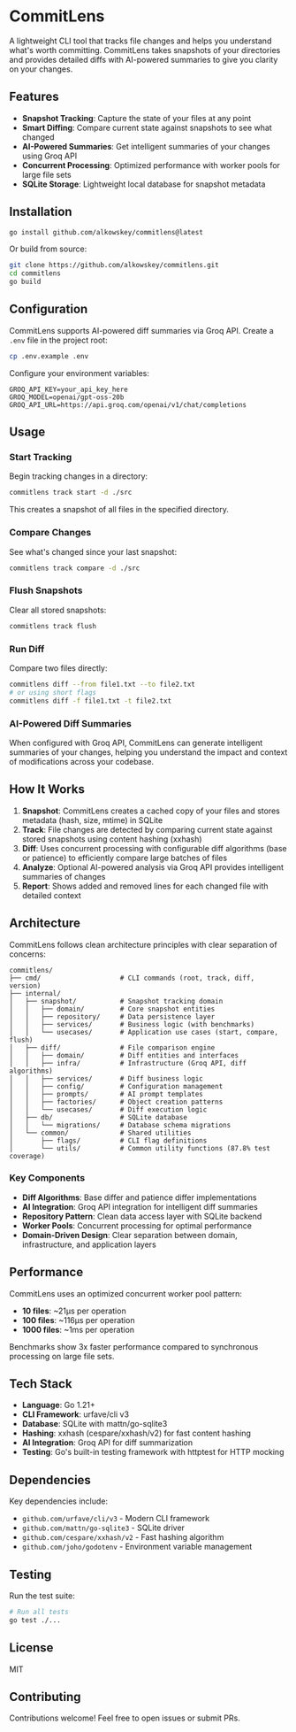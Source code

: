 # CommitLens

A lightweight CLI tool that tracks file changes and helps you understand what's worth committing. CommitLens takes snapshots of your directories and provides detailed diffs with AI-powered summaries to give you clarity on your changes.

## Features

- **Snapshot Tracking**: Capture the state of your files at any point
- **Smart Diffing**: Compare current state against snapshots to see what changed
- **AI-Powered Summaries**: Get intelligent summaries of your changes using Groq API
- **Concurrent Processing**: Optimized performance with worker pools for large file sets
- **SQLite Storage**: Lightweight local database for snapshot metadata

## Installation

```bash
go install github.com/alkowskey/commitlens@latest
```

Or build from source:

```bash
git clone https://github.com/alkowskey/commitlens.git
cd commitlens
go build
```

## Configuration

CommitLens supports AI-powered diff summaries via Groq API. Create a `.env` file in the project root:

```bash
cp .env.example .env
```

Configure your environment variables:

```env
GROQ_API_KEY=your_api_key_here
GROQ_MODEL=openai/gpt-oss-20b
GROQ_API_URL=https://api.groq.com/openai/v1/chat/completions
```

## Usage

### Start Tracking

Begin tracking changes in a directory:

```bash
commitlens track start -d ./src
```

This creates a snapshot of all files in the specified directory.

### Compare Changes

See what's changed since your last snapshot:

```bash
commitlens track compare -d ./src
```

### Flush Snapshots

Clear all stored snapshots:

```bash
commitlens track flush
```

### Run Diff

Compare two files directly:

```bash
commitlens diff --from file1.txt --to file2.txt
# or using short flags
commitlens diff -f file1.txt -t file2.txt
```

### AI-Powered Diff Summaries

When configured with Groq API, CommitLens can generate intelligent summaries of your changes, helping you understand the impact and context of modifications across your codebase.

## How It Works

1. **Snapshot**: CommitLens creates a cached copy of your files and stores metadata (hash, size, mtime) in SQLite
2. **Track**: File changes are detected by comparing current state against stored snapshots using content hashing (xxhash)
3. **Diff**: Uses concurrent processing with configurable diff algorithms (base or patience) to efficiently compare large batches of files
4. **Analyze**: Optional AI-powered analysis via Groq API provides intelligent summaries of changes
5. **Report**: Shows added and removed lines for each changed file with detailed context

## Architecture

CommitLens follows clean architecture principles with clear separation of concerns:

```
commitlens/
├── cmd/                    # CLI commands (root, track, diff, version)
├── internal/
│   ├── snapshot/           # Snapshot tracking domain
│   │   ├── domain/         # Core snapshot entities
│   │   ├── repository/     # Data persistence layer
│   │   ├── services/       # Business logic (with benchmarks)
│   │   └── usecases/       # Application use cases (start, compare, flush)
│   ├── diff/               # File comparison engine
│   │   ├── domain/         # Diff entities and interfaces
│   │   ├── infra/          # Infrastructure (Groq API, diff algorithms)
│   │   ├── services/       # Diff business logic
│   │   ├── config/         # Configuration management
│   │   ├── prompts/        # AI prompt templates
│   │   ├── factories/      # Object creation patterns
│   │   └── usecases/       # Diff execution logic
│   ├── db/                 # SQLite database
│   │   └── migrations/     # Database schema migrations
│   └── common/             # Shared utilities
│       ├── flags/          # CLI flag definitions
│       └── utils/          # Common utility functions (87.8% test coverage)
```

### Key Components

- **Diff Algorithms**: Base differ and patience differ implementations
- **AI Integration**: Groq API integration for intelligent diff summaries
- **Repository Pattern**: Clean data access layer with SQLite backend
- **Worker Pools**: Concurrent processing for optimal performance
- **Domain-Driven Design**: Clear separation between domain, infrastructure, and application layers

## Performance

CommitLens uses an optimized concurrent worker pool pattern:

- **10 files**: ~21µs per operation
- **100 files**: ~116µs per operation
- **1000 files**: ~1ms per operation

Benchmarks show 3x faster performance compared to synchronous processing on large file sets.

## Tech Stack

- **Language**: Go 1.21+
- **CLI Framework**: urfave/cli v3
- **Database**: SQLite with mattn/go-sqlite3
- **Hashing**: xxhash (cespare/xxhash/v2) for fast content hashing
- **AI Integration**: Groq API for diff summarization
- **Testing**: Go's built-in testing framework with httptest for HTTP mocking

## Dependencies

Key dependencies include:

- `github.com/urfave/cli/v3` - Modern CLI framework
- `github.com/mattn/go-sqlite3` - SQLite driver
- `github.com/cespare/xxhash/v2` - Fast hashing algorithm
- `github.com/joho/godotenv` - Environment variable management

## Testing

Run the test suite:

```bash
# Run all tests
go test ./...
```

## License

MIT

## Contributing

Contributions welcome! Feel free to open issues or submit PRs.
